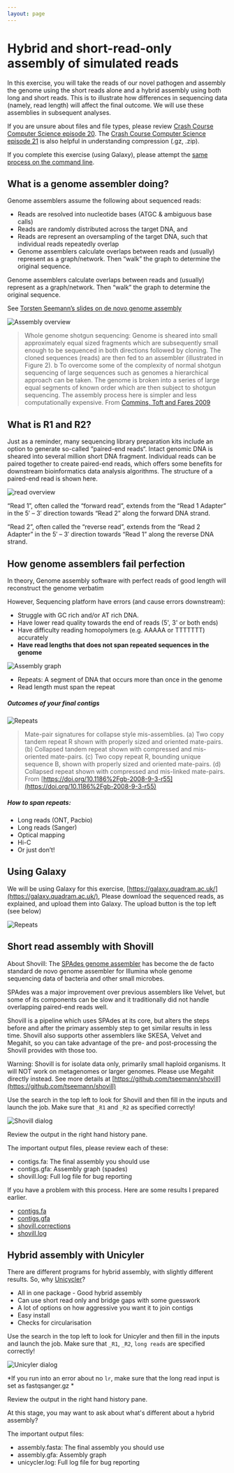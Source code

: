 ```yaml
---
layout: page
---
```

# Hybrid and short-read-only assembly of simulated reads
In this exercise, you will take the reads of our novel pathogen and assembly the genome using the short reads alone and a hybrid assembly using both long and short reads. This is to illustrate how differences in sequencing data (namely, read length) will affect the final outcome. We will use these assemblies in subsequent analyses.  

If you are unsure about files and file types, please review [Crash Course Computer Science episode 20](https://www.youtube.com/watch?v=KN8YgJnShPM&list=PL8dPuuaLjXtNlUrzyH5r6jN9ulIgZBpdo&index=21). The [Crash Course Computer Science episode 21](https://www.youtube.com/watch?v=OtDxDvCpPL4&list=PL8dPuuaLjXtNlUrzyH5r6jN9ulIgZBpdo&index=22) is also helpful in understanding compression (.gz, .zip). 

If you complete this exercise (using Galaxy), please attempt the [same process on the command line](/seq-analysis/genome-assembly-cli).

## What is a genome assembler doing?

Genome assemblers assume the following about sequenced reads:

* Reads are resolved into nucleotide bases (ATGC & ambiguous base calls)
* Reads are randomly distributed across the target DNA, and
* Reads are represent an oversampling of the target DNA, such that individual reads repeatedly overlap
* Genome assemblers calculate overlaps between reads and (usually) represent as a graph/network. Then “walk” the graph to determine the original sequence.

Genome assemblers calculate overlaps between reads and (usually) represent as a graph/network. Then “walk” the graph to determine the original sequence.

See [Torsten Seemann’s slides on de novo genome assembly](https://tinyurl.com/torstaseembler)

![Assembly overview]({{site.baseurl}}/seq-analysis/assembler.jpg)

> Whole genome shotgun sequencing: Genome is sheared into small approximately equal sized fragments which are subsequently small enough to be sequenced in both directions followed by cloning. The cloned sequences (reads) are then fed to an assembler (illustrated in Figure 2). b To overcome some of the complexity of normal shotgun sequencing of large sequences such as genomes a hierarchical approach can be taken. The genome is broken into a series of large equal segments of known order which are then subject to shotgun sequencing. The assembly process here is simpler and less computationally expensive. From [Commins, Toft and Fares 2009](http://dx.doi.org/10.1007/s12575-009-9004-1)
 
## What is R1 and R2?
Just as a reminder, many sequencing library preparation kits include an option to generate so-called “paired-end reads“.  Intact genomic DNA is sheared into several million short DNA fragment.  Individual reads can be paired together to create paired-end reads, which offers some benefits for downstream bioinformatics data analysis algorithms.  The structure of a paired-end read is shown here.

![read overview]({{site.baseurl}}/seq-analysis/r1r2.jpg)

“Read 1”, often called the “forward read”, extends from the “Read 1 Adapter” in the 5′ – 3′ direction towards “Read 2” along the forward DNA strand.

“Read 2”, often called the “reverse read”, extends from the “Read 2 Adapter” in the 5′ – 3′ direction towards “Read 1” along the reverse DNA strand.


## How genome assemblers fail perfection
In theory, Genome assembly software with perfect reads of good length will  reconstruct the genome verbatim 

However, Sequencing platform have errors (and cause errors downstream): 

* Struggle with GC rich and/or AT rich DNA.
* Have lower read quality towards the end of reads (5', 3' or both ends)
* Have difficulty reading homopolymers (e.g. AAAAA or TTTTTTT) accurately
* **Have read lengths that does not span repeated sequences in the genome**

 ![Assembly graph]({{site.baseurl}}/seq-analysis/assembly_graph.png)


* Repeats: A segment of DNA that occurs more than once in the genome
* Read length must span the repeat

##### Outcomes of your final contigs

 ![Repeats]({{site.baseurl}}/seq-analysis/repeats.jpg)

> Mate-pair signatures for collapse style mis-assemblies. (a) Two copy tandem repeat R shown with properly sized and oriented mate-pairs. (b) Collapsed tandem repeat shown with compressed and mis-oriented mate-pairs. (c) Two copy repeat R, bounding unique sequence B, shown with properly sized and oriented mate-pairs. (d) Collapsed repeat shown with compressed and mis-linked mate-pairs. From [https://doi.org/10.1186%2Fgb-2008-9-3-r55](https://doi.org/10.1186%2Fgb-2008-9-3-r55)


##### How to span repeats:
* Long reads (ONT, Pacbio)
* Long reads (Sanger)
* Optical mapping
* Hi-C
* Or just don’t! 

## Using Galaxy 

We will be using Galaxy for this exercise, [https://galaxy.quadram.ac.uk/](https://galaxy.quadram.ac.uk/), Please download the sequenced reads, as explained, and upload them into Galaxy. The upload button is the top left (see below)
 
 ![Repeats]({{site.baseurl}}/seq-analysis/UPLOAD.jpg)


## Short read assembly with Shovill
About Shovill: The [SPAdes genome assembler](https://github.com/ablab/spades) has become the de facto standard de novo genome assembler for Illumina whole genome sequencing data of bacteria and other small microbes. 

SPAdes was a major improvement over previous assemblers like Velvet, but some of its components can be slow and it traditionally did not handle overlapping paired-end reads well. 

Shovill is a pipeline which uses SPAdes at its core, but alters the steps before and after the primary assembly step to get similar results in less time. Shovill also supports other assemblers like SKESA, Velvet and Megahit, so you can take advantage of the pre- and post-processing the Shovill provides with those too. 

Warning: Shovill is for isolate data only, primarily small haploid organisms. It will NOT work on metagenomes or larger genomes. Please use Megahit directly instead. See more details at [https://github.com/tseemann/shovill](https://github.com/tseemann/shovill)
 
Use the search in the top left to look for Shovill and then fill in the inputs and launch the job. Make sure that `_R1` and `_R2` as specified correctly! 

![Shovill dialog]({{site.baseurl}}/seq-analysis/shovill.jpg)

Review the output in the right hand history pane. 

The important output files, please review each of these:

* contigs.fa: The final assembly you should use
* contigs.gfa: Assembly graph (spades)
* shovill.log: Full log file for bug reporting

If you have a problem with this process. Here are some results I prepared earlier. 

* [contigs.fa](/seq-analysis/contigs.fa)
* [contigs.gfa](/seq-analysis/contigs.gfa)
* [shovill.corrections](/seq-analysis/shovill.corrections)
* [shovill.log](/seq-analysis/shovill.log)


## Hybrid assembly with Unicyler 

There are different programs for hybrid assembly, with slightly different results. So, why [Unicycler](https://github.com/rrwick/Unicycler)?

* All in one package - Good hybrid assembly
* Can use short read only and bridge gaps with some guesswork 
* A lot of options on how aggressive you want it to join contigs
* Easy install
* Checks for circularisation 

Use the search in the top left to look for Unicyler and then fill in the inputs and launch the job. Make sure that `_R1`, `_R2`, `long reads` are specified correctly! 

![Unicyler dialog]({{site.baseurl}}/seq-analysis/uni.jpg)

*If you run into an error about no `lr`, make sure that the long read input is set as fastqsanger.gz *

Review the output in the right hand history pane. 

At this stage, you may want to ask about what's different about a hybrid assembly?

The important output files:

* assembly.fasta: The final assembly you should use
* assembly.gfa: Assembly graph 
* unicycler.log: Full log file for bug reporting